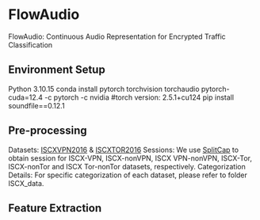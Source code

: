 # FlowAudio
FlowAudio: Continuous Audio Representation for Encrypted Traffic Classification


## Environment Setup
Python 3.10.15
conda install pytorch torchvision torchaudio pytorch-cuda=12.4 -c pytorch -c nvidia  #torch version: 2.5.1+cu124
pip install soundfile==0.12.1

## Pre-processing
Datasets: [ISCXVPN2016](https://www.unb.ca/cic/datasets/vpn.html) & [ISCXTOR2016](https://www.unb.ca/cic/datasets/tor.html)
Sessions: We use [SplitCap](https://www.netresec.com/?page=SplitCap) to obtain session for ISCX-VPN, ISCX-nonVPN, ISCX VPN-nonVPN, ISCX-Tor, ISCX-nonTor and ISCX Tor-nonTor datasets, respectively. 
Categorization Details: For specific categorization of each dataset, please refer to folder ISCX_data.

## Feature Extraction
